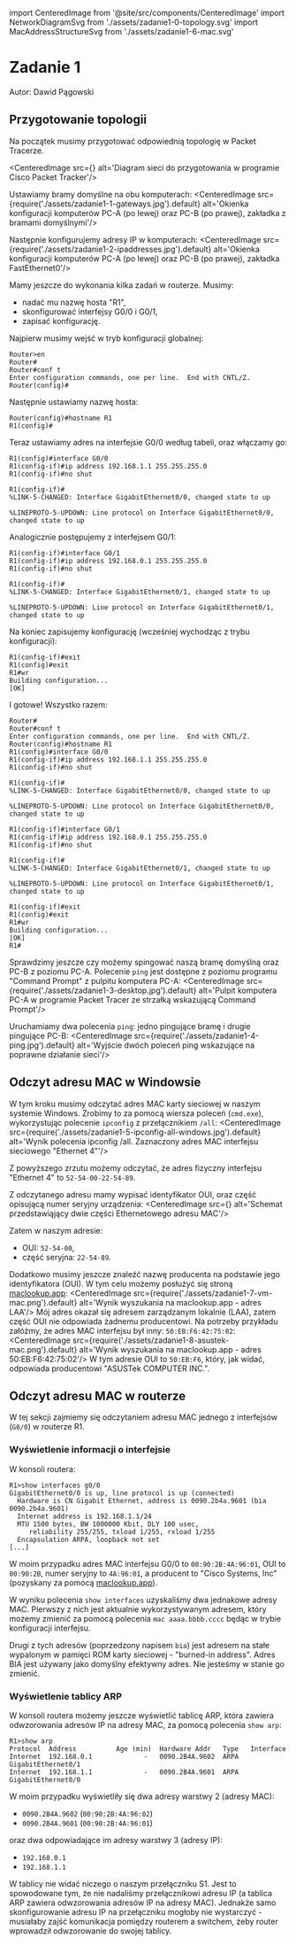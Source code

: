 import CenteredImage from '@site/src/components/CenteredImage'
import NetworkDiagramSvg from './assets/zadanie1-0-topology.svg'
import MacAddressStructureSvg from './assets/zadanie1-6-mac.svg'

# Zadanie 1
Autor: Dawid Pągowski

## Przygotowanie topologii
Na początek musimy przygotować odpowiednią topologię w Packet Tracerze.

<CenteredImage 
  src={<NetworkDiagramSvg/>} 
  alt='Diagram sieci do przygotowania w programie Cisco Packet Tracker'/>

Ustawiamy bramy domyślne na obu komputerach:
<CenteredImage 
  src={require('./assets/zadanie1-1-gateways.jpg').default} 
  alt='Okienka konfiguracji komputerów PC-A (po lewej) oraz PC-B (po prawej), zakładka z bramami domyślnymi'/>

Następnie konfigurujemy adresy IP w komputerach:
<CenteredImage 
  src={require('./assets/zadanie1-2-ipaddresses.jpg').default} 
  alt='Okienka konfiguracji komputerów PC-A (po lewej) oraz PC-B (po prawej), zakładka FastEthernet0'/>

Mamy jeszcze do wykonania kilka zadań w routerze. Musimy:
- nadać mu nazwę hosta "R1",
- skonfigurować interfejsy G0/0 i G0/1,
- zapisać konfigurację.

Najpierw musimy wejść w tryb konfiguracji globalnej:
```
Router>en
Router#
Router#conf t
Enter configuration commands, one per line.  End with CNTL/Z.
Router(config)#
```

Następnie ustawiamy nazwę hosta:
```
Router(config)#hostname R1
R1(config)#
```

Teraz ustawiamy adres na interfejsie G0/0 według tabeli, oraz włączamy go:
```
R1(config)#interface G0/0
R1(config-if)#ip address 192.168.1.1 255.255.255.0
R1(config-if)#no shut

R1(config-if)#
%LINK-5-CHANGED: Interface GigabitEthernet0/0, changed state to up

%LINEPROTO-5-UPDOWN: Line protocol on Interface GigabitEthernet0/0, changed state to up
```

Analogicznie postępujemy z interfejsem G0/1:
```
R1(config-if)#interface G0/1
R1(config-if)#ip address 192.168.0.1 255.255.255.0
R1(config-if)#no shut

R1(config-if)#
%LINK-5-CHANGED: Interface GigabitEthernet0/1, changed state to up

%LINEPROTO-5-UPDOWN: Line protocol on Interface GigabitEthernet0/1, changed state to up
```

Na koniec zapisujemy konfigurację (wcześniej wychodząc z trybu konfiguracji):
```
R1(config-if)#exit
R1(config)#exit
R1#wr
Building configuration...
[OK]
```

I gotowe! Wszystko razem:

```
Router#
Router#conf t
Enter configuration commands, one per line.  End with CNTL/Z.
Router(config)#hostname R1
R1(config)#interface G0/0
R1(config-if)#ip address 192.168.1.1 255.255.255.0
R1(config-if)#no shut

R1(config-if)#
%LINK-5-CHANGED: Interface GigabitEthernet0/0, changed state to up

%LINEPROTO-5-UPDOWN: Line protocol on Interface GigabitEthernet0/0, changed state to up

R1(config-if)#interface G0/1
R1(config-if)#ip address 192.168.0.1 255.255.255.0
R1(config-if)#no shut

R1(config-if)#
%LINK-5-CHANGED: Interface GigabitEthernet0/1, changed state to up

%LINEPROTO-5-UPDOWN: Line protocol on Interface GigabitEthernet0/1, changed state to up

R1(config-if)#exit
R1(config)#exit
R1#wr
Building configuration...
[OK]
R1#
```

Sprawdzimy jeszcze czy możemy spingować naszą bramę domyślną oraz PC-B z poziomu PC-A.
Polecenie `ping` jest dostępne z poziomu programu "Command Prompt" z pulpitu komputera PC-A:
<CenteredImage 
  src={require('./assets/zadanie1-3-desktop.jpg').default} 
  alt='Pulpit komputera PC-A w programie Packet Tracer ze strzałką wskazującą Command Prompt'/>

Uruchamiamy dwa polecenia `ping`: jedno pingujące bramę i drugie pingujące PC-B:
<CenteredImage 
  src={require('./assets/zadanie1-4-ping.jpg').default} 
  alt='Wyjście dwóch poleceń ping wskazujące na poprawne działanie sieci'/>

## Odczyt adresu MAC w Windowsie
W tym kroku musimy odczytać adres MAC karty sieciowej w naszym systemie Windows.
Zrobimy to za pomocą wiersza poleceń (`cmd.exe`), wykorzystując polecenie `ipconfig` z przełącznikiem `/all`:
<CenteredImage 
  src={require('./assets/zadanie1-5-ipconfig-all-windows.jpg').default} 
  alt='Wynik polecenia ipconfig /all. Zaznaczony adres MAC interfejsu sieciowego "Ethernet 4"'/>

Z powyższego zrzutu możemy odczytać, że adres fizyczny interfejsu "Ethernet 4" to `52-54-00-22-54-89`.

<!-- TODO: Replace with a better SVG, as draw.io doesn't export monospace text properly I guess -->
Z odczytanego adresu mamy wypisać identyfikator OUI, oraz część opisującą numer seryjny urządzenia:
<CenteredImage
  src={<MacAddressStructureSvg/>}
  alt='Schemat przedstawiąjący dwie części Ethernetowego adresu MAC'/>

Zatem w naszym adresie:
- OUI: `52-54-00`,
- część seryjna: `22-54-89`.

Dodatkowo musimy jeszcze znaleźć nazwę producenta na podstawie jego identyfikatora (OUI). W tym celu możemy posłużyć się stroną [maclookup.app](https://maclookup.app):
<CenteredImage 
  src={require('./assets/zadanie1-7-vm-mac.png').default} 
  alt='Wynik wyszukania na maclookup.app - adres LAA'/>
Mój adres okazał się adresem zarządzanym lokalnie (LAA), zatem część OUI nie odpowiada żadnemu producentowi. Na potrzeby przykładu załóżmy, że adres MAC interfejsu był inny: `50:EB:F6:42:75:02`:
<CenteredImage 
  src={require('./assets/zadanie1-8-asustek-mac.png').default} 
  alt='Wynik wyszukania na maclookup.app - adres 50:EB:F6:42:75:02'/>
W tym adresie OUI to `50:EB:F6`, który, jak widać, odpowiada producentowi "ASUSTek COMPUTER INC.".

## Odczyt adresu MAC w routerze
W tej sekcji zajmiemy się odczytaniem adresu MAC jednego z interfejsów (`G0/0`) w routerze R1.

### Wyświetlenie informacji o interfejsie
W konsoli routera:
```
R1>show interfaces g0/0
GigabitEthernet0/0 is up, line protocol is up (connected)
  Hardware is CN Gigabit Ethernet, address is 0090.2b4a.9601 (bia 0090.2b4a.9601)
  Internet address is 192.168.1.1/24
  MTU 1500 bytes, BW 1000000 Kbit, DLY 100 usec,
     reliability 255/255, txload 1/255, rxload 1/255
  Encapsulation ARPA, loopback not set
[...]
```

W moim przypadku adres MAC interfejsu G0/0 to `00:90:2B:4A:96:01`, OUI to `00:90:2B`, numer seryjny to `4A:96:01`, a producent to "Cisco Systems, Inc" (pozyskany za pomocą [maclookup.app](https://maclookup.app/search/result?mac=00:90:2B:4A:96:01)).

W wyniku polecenia `show interfaces` uzyskaliśmy dwa jednakowe adresy MAC. Pierwszy z nich jest aktualnie wykorzystywanym adresem, który możemy zmienić za pomocą polecenia `mac aaaa.bbbb.cccc` będąc w trybie konfiguracji interfejsu. 

Drugi z tych adresów (poprzedzony napisem `bia`) jest adresem na stałe wypalonym w pamięci ROM karty sieciowej - "burned-in address". Adres BIA jest używany jako domyślny efektywny adres. Nie jesteśmy w stanie go zmienić.

### Wyświetlenie tablicy ARP
W konsoli routera możemy jeszcze wyświetlić tablicę ARP, która zawiera odwzorowania adresów IP na adresy MAC, za pomocą polecenia `show arp`:
```
R1>show arp
Protocol  Address          Age (min)  Hardware Addr   Type   Interface
Internet  192.168.0.1             -   0090.2B4A.9602  ARPA   GigabitEthernet0/1
Internet  192.168.1.1             -   0090.2B4A.9601  ARPA   GigabitEthernet0/0
```

W moim przypadku wyświetliły się dwa adresy warstwy 2 (adresy MAC):
- `0090.2B4A.9602` (`00:90:2B:4A:96:02`)
- `0090.2B4A.9601` (`00:90:2B:4A:96:01`)

oraz dwa odpowiadające im adresy warstwy 3 (adresy IP):
- `192.168.0.1`
- `192.168.1.1`

W tablicy nie widać niczego o naszym przełączniku S1. Jest to spowodowane tym, że nie nadaliśmy przełącznikowi adresu IP (a tablica ARP zawiera odwzorowania adresów IP na adresy MAC). Jednakże samo skonfigurowanie adresu IP na przełączniku mogłoby nie wystarczyć - musiałaby zajść komunikacja pomiędzy routerem a switchem, żeby router wprowadził odwzorowanie do swojej tablicy.